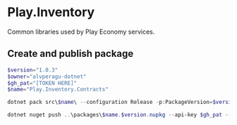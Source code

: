 # Play.Inventory
Common libraries used by Play Economy services.

## Create and publish package
```powershell
$version="1.0.3"
$owner="alvperagu-dotnet"
$gh_pat="[TOKEN HERE]"
$name="Play.Inventory.Contracts"

dotnet pack src\$name\ --configuration Release -p:PackageVersion=$version -p:RepositoryUrl=https://github.com/$owner/$name -o ..\packages

dotnet nuget push ..\packages\$name.$version.nupkg --api-key $gh_pat --source "github"
```